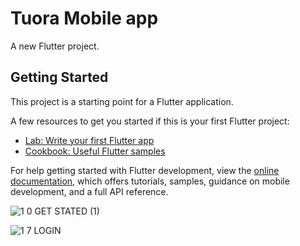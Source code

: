 # Tuora Mobile app

A new Flutter project.

## Getting Started

This project is a starting point for a Flutter application.

A few resources to get you started if this is your first Flutter project:

- [Lab: Write your first Flutter app](https://docs.flutter.dev/get-started/codelab)
- [Cookbook: Useful Flutter samples](https://docs.flutter.dev/cookbook)

For help getting started with Flutter development, view the
[online documentation](https://docs.flutter.dev/), which offers tutorials,
samples, guidance on mobile development, and a full API reference.

![1 0 GET STATED (1)](https://user-images.githubusercontent.com/84328437/229037566-25e694a6-2e57-4744-bc4f-96dfb6c5ea6b.png)

![1 7 LOGIN](https://user-images.githubusercontent.com/84328437/229037527-c7b8a33d-4482-4557-85d2-37e7fa96009d.png)
